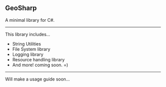 ## GeoSharp

A minimal library for C#.

---

This library includes...

* String Utilities
* File System library
* Logging library
* Resource handling library
* And more! coming soon. =)

---

Will make a usage guide soon...

